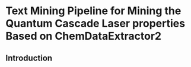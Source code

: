 # Text Mining Pipeline for Mining the Quantum Cascade Laser properties Based on ChemDataExtractor2
## Introduction
